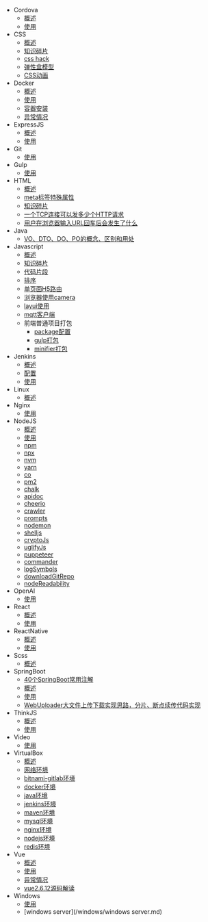* Cordova
  * [概述](/cordova/overview.md)
  * [使用](/cordova/usage.md)
* CSS
  * [概述](/css/overview.md)
  * [知识碎片](/css/piecesOfKnowledge.md)
  * [css hack](/css/cssHack.md)
  * [弹性盒模型](/css/flex.md)
  * [CSS动画](/css/animate.md)
* Docker
  * [概述](/docker/overview.md)
  * [使用](/docker/usage.md)
  * [容器安装](/docker/container.md)
  * [异常情况](/docker/error.md)
* ExpressJS
  * [概述](/express/overview.md)
  * [使用](/express/usage.md)
* Git
  * [使用](/git/usage.md)
* Gulp
  * [使用](/gulp/usage.md)
* HTML
  * [概述](/html/overview.md)
  * [meta标签特殊属性](/html/meta.md)
  * [知识碎片](/html/piecesOfKnowledge.md)
  * [一个TCP连接可以发多少个HTTP请求](/html/一个TCP连接可以发多少个HTTP请求.md)
  * [用户在浏览器输入URL回车后会发生了什么](/html/用户在浏览器输入URL回车后会发生了什么.md)
* Java
  * [VO、DTO、DO、PO的概念、区别和用处](/java/VO、DTO、DO、PO的概念、区别和用处.md)
* Javascript
  * [概述](/javascript/overview.md)
  * [知识碎片](/javascript/piecesOfKnowledge.md)
  * [代码片段](/javascript/codeSnippets.md)
  * [排序](/javascript/sort.md)
  * [单页面H5路由](/javascript/spaH5Router.md)
  * [浏览器使用camera](/javascript/web-camera.md)
  * [layui使用](/javascript/layui.md)
  * [mqtt客户端](/javascript/mqttClient.md)
  * 前端普通项目打包
    * [package配置](/javascript/build/package.md)
    * [gulp打包](/javascript/build/gulpfile.md)
    * [minifier打包](/javascript/build/minifier.md)
* Jenkins
  * [概述](/jenkins/overview.md)
  * [配置](jenkins/config.md)
  * [使用](jenkins/usage.md)
* Linux
  * [概述](/linux/overview.md)
* Nginx
  * [使用](/nginx/usage.md)
* NodeJS
  * [概述](/nodejs/overview.md)
  * [使用](/nodejs/usage.md)
  * [npm](/nodejs/npm.md)
  * [npx](/nodejs/npx.md)
  * [nvm](/nodejs/nvm.md)
  * [yarn](/nodejs/yarn.md)
  * [co](/nodejs/co.md)
  * [pm2](/nodejs/pm2.md)
  * [chalk](/nodejs/chalk.md)
  * [apidoc](/nodejs/apidoc.md)
  * [cheerio](/nodejs/cheerio.md)
  * [crawler](/nodejs/crawler.md)
  * [prompts](/nodejs/prompts.md)
  * [nodemon](/nodejs/nodemon.md)
  * [shelljs](/nodejs/shelljs.md)
  * [cryptoJs](/nodejs/cryptoJs.md)
  * [uglifyJs](/nodejs/uglifyJs.md)
  * [puppeteer](/nodejs/puppeteer.md)
  * [commander](/nodejs/commander.md)
  * [logSymbols](/nodejs/logSymbols.md)
  * [downloadGitRepo](/nodejs/downloadGitRepo.md)
  * [nodeReadability](/nodejs/nodeReadability.md)
* OpenAI
  * [使用](/openai/usage.md)
* React
  * [概述](/react/overview.md)
  * [使用](/react/usage.md)
* ReactNative
  * [概述](/reactNative/overview.md)
  * [使用](/reactNative/usage.md)
* Scss
  * [概述](/scss/overview.md)
* SpringBoot
  * [40个SpringBoot常用注解](/springboot/40个SpringBoot常用注解.md)
  * [概述](/springboot/overview.md)
  * [使用](/springboot/usage.md)
  * [WebUploader大文件上传下载实现思路，分片、断点续传代码实现](/springboot/WebUploader大文件上传下载实现思路，分片、断点续传代码实现.md)
* ThinkJS
  * [概述](/thinkjs/overview.md)
  * [使用](/thinkjs/usage.md)
* Video
  * [使用](/video/usage.md)
* VirtualBox
  * [概述](/virtualBox/overview.md)
  * [网络环境](/virtualBox/network.md)
  * [bitnami-gitlab环境](/virtualBox/bitnamiGitlab.md)
  * [docker环境](/virtualBox/docker.md)
  * [java环境](/virtualBox/java.md)
  * [jenkins环境](/virtualBox/jenkins.md)
  * [maven环境](/virtualBox/maven.md)
  * [mysql环境](/virtualBox/mysql.md)
  * [nginx环境](/virtualBox/nginx.md)
  * [nodejs环境](/virtualBox/nodejs.md)
  * [redis环境](/virtualBox/redis.md)
* Vue
  * [概述](/vue/overview.md)
  * [使用](/vue/usage.md)
  * [异常情况](/vue/error.md)
  * [vue2.6.12源码解读](/vue/vue2.6.12源码解读.md)
* Windows
  * [使用](/windows/usage.md)
  * [windows server](/windows/windows server.md)
